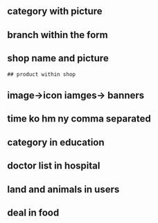 ## category with picture
## branch within the form
## shop name and picture
    ## product within shop
## image->icon iamges-> banners
## time ko hm ny comma separated
## category in education
## doctor list in hospital

## land and animals in users
## deal in food
